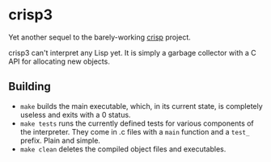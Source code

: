 # crisp3

Yet another sequel to the barely-working
[crisp](https://github.com/nonk123/crisp) project.

crisp3 can't interpret any Lisp yet. It is simply a garbage collector
with a C API for allocating new objects.

## Building

* `make` builds the main executable, which, in its current state, is
  completely useless and exits with a 0 status.
* `make tests` runs the currently defined tests for various components
  of the interpreter. They come in .c files with a `main` function and
  a `test_` prefix. Plain and simple.
* `make clean` deletes the compiled object files and executables.
